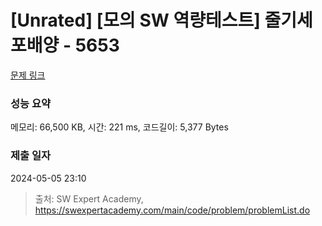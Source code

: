 # [Unrated] [모의 SW 역량테스트] 줄기세포배양 - 5653 

[문제 링크](https://swexpertacademy.com/main/code/problem/problemDetail.do?contestProbId=AWXRJ8EKe48DFAUo) 

### 성능 요약

메모리: 66,500 KB, 시간: 221 ms, 코드길이: 5,377 Bytes

### 제출 일자

2024-05-05 23:10



> 출처: SW Expert Academy, https://swexpertacademy.com/main/code/problem/problemList.do